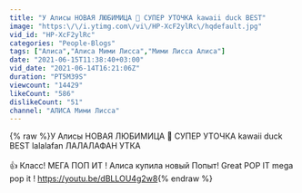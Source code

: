 ```yaml
---
title: "У Алисы НОВАЯ ЛЮБИМИЦА 🐥 СУПЕР УТОЧКА kawaii duck BEST"
image: "https:\/\/i.ytimg.com\/vi\/HP-XcF2ylRc\/hqdefault.jpg"
vid_id: "HP-XcF2ylRc"
categories: "People-Blogs"
tags: ["Алиса","Алиса Мими Лисса","Мими Лисса Алиса"]
date: "2021-06-15T11:38:40+03:00"
vid_date: "2021-06-14T16:21:06Z"
duration: "PT5M39S"
viewcount: "14429"
likeCount: "586"
dislikeCount: "51"
channel: "АЛИСА Мими Лисса"
---
```

{% raw %}У Алисы НОВАЯ ЛЮБИМИЦА 🐥 СУПЕР УТОЧКА kawaii duck BEST lalalafan ЛАЛАЛАФАН УТКА<br /><br />👍 Класс! МЕГА ПОП ИТ ! Алиса купила новый Попыт! Great POP IT mega pop it ! <a rel="nofollow" target="blank" href="https://youtu.be/dBLLOU4g2w8">https://youtu.be/dBLLOU4g2w8</a>{% endraw %}
